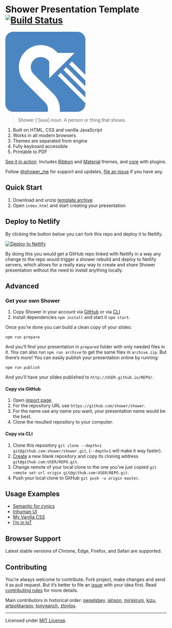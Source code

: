 # Shower Presentation Template [![Build Status](https://travis-ci.org/shower/shower.svg?branch=master)](https://travis-ci.org/shower/shower)

<img src="pictures/logo.png" width="250" alt="Shower logo">

> Shower ['ʃəuə] noun. A person or thing that shows.

1. Built on HTML, CSS and vanilla JavaScript
2. Works in all modern browsers
3. Themes are separated from engine
4. Fully keyboard accessible
5. Printable to PDF

[See it in action](http://shwr.me/). Includes [Ribbon](https://github.com/shower/ribbon/) and [Material](https://github.com/shower/material/) themes, and [core](https://github.com/shower/core/) with plugins.

Follow [@shower_me](https://twitter.com/shower_me) for support and updates, [file an issue](https://github.com/shower/shower/issues/new) if you have any.

## Quick Start

1. Download and unzip [template archive](http://shwr.me/shower.zip)
2. Open `index.html` and start creating your presentation

## Deploy to Netlify

By clicking the button below you can fork this repo and deploy it to Netlify.

[![Deploy to Netlify](https://www.netlify.com/img/deploy/button.svg)](https://app.netlify.com/start/deploy?repository=https://github.com/shower/shower)

By doing this you would get a GitHub repo linked with Netlify in a way any change to the repo would trigger a shower rebuild and deploy to Netlify servers, which allows for a really easy way to create and share Shower presentation without the need to install anything locally.

## Advanced

### Get your own Shower

1. Copy Shower in your account via [GitHub](#copy-via-github) or via [CLI](#copy-via-cli)
2. Install dependencies `npm install` and start it `npm start`.

Once you’re done you can build a clean copy of your slides:

    npm run prepare

And you’ll find your presentation in `prepared` folder with only needed files in it. You can also run `npm run archive` to get the same files in `archive.zip`. But there’s more! You can easily publish your presentation online by running:

    npm run publish

And you’ll have your slides published to `http://USER.github.io/REPO/`.

#### Copy via GitHub

1. Open [import page](https://github.com/new/import).
2. For the repository URL use `https://github.com/shower/shower`.
3. For the name use any name you want, your presentation name would be the best.
4. Clone the resulted repository to your computer.

#### Copy via CLI

1. Сlone this repository `git clone --depth=1 git@github.com:shower/shower.git`, (`--depth=1` will make it way faster).
2. [Create](https://github.com/new) a new blank repository and copy its cloning address `git@github.com:USER/REPO.git`.
3. Change remote of your local clone to the one you’ve just copied `git remote set-url origin git@github.com:USER/REPO.git`.
4. Push your local clone to GitHub `git push -u origin master`.

## Usage Examples

- [Semantic for cynics](https://pepelsbey.net/pres/semantics/en/)
- [Inhuman UI](https://pepelsbey.net/pres/inhuman-ui/)
- [My Vanilla CSS](https://pepelsbey.net/pres/vanilla-css/)
- [I’m in IoT](https://pepelsbey.net/pres/im-in-iot/)

## Browser Support

Latest stable versions of Chrome, Edge, Firefox, and Safari are supported.

## Contributing

You’re always welcome to contribute. Fork project, make changes and send it as pull request. But it’s better to file an [issue](https://github.com/shower/shower/issues) with your idea first. Read [contributing rules](CONTRIBUTING.md) for more details.

Main contributors in historical order: [pepelsbey](https://github.com/pepelsbey), [jahson](https://github.com/jahson), [miripiruni](https://github.com/miripiruni), [kizu](https://github.com/kizu), [artpolikarpov](https://github.com/artpolikarpov), [tonyganch](https://github.com/tonyganch), [zloylos](https://github.com/zloylos).

---
Licensed under [MIT License](LICENSE.md).
